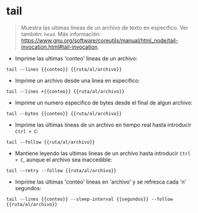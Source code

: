 # tail

> Muestra las ultimas líneas de un archivo de texto en especifico.
> Ver también: `head`.
> Más información: <https://www.gnu.org/software/coreutils/manual/html_node/tail-invocation.html#tail-invocation>.

- Imprime las ultimas 'conteo' lineas de un archivo:

`tail --lines {{conteo}} {{ruta/al/archivo}}`

- Imprime un archivo desde una linea en especifico:

`tail --lines +{{conteo}} {{ruta/al/archivo}}`

- Imprime un numero especifico de bytes desde el final de algun archivo:

`tail --bytes {{conteo}} {{ruta/al/archivo}}`

- Imprime las últimas líneas de un archivo en tiempo real hasta introducir `Ctrl + C`:

`tail --follow {{ruta/al/archivo}}`

- Mantiene leyendo las ultimas lineas de un archivo hasta introducir `Ctrl + C`, aunque el archivo sea inaccedible:

`tail --retry --follow {{ruta/al/archivo}}`

- Imprime las últimas 'conteo' lineas en 'archivo' y se refresca cada 'n' segundos:

`tail --lines {{conteo}} --sleep-interval {{segundos}} --follow {{ruta/al/archivo}}`

